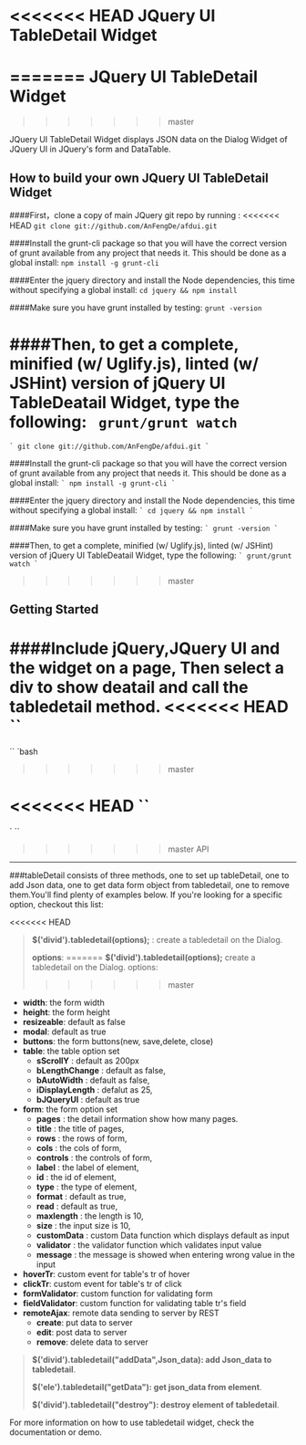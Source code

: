 <<<<<<< HEAD
JQuery UI TableDetail Widget
============================
=======
	JQuery UI TableDetail Widget
====================================
>>>>>>> master

JQuery UI TableDetail Widget displays JSON data on the Dialog Widget of JQuery UI in JQuery's form and DataTable.

How to build your own JQuery UI TableDetail Widget
---------------------------------------------------
####First，clone  a copy of main JQuery git repo by running : 
<<<<<<< HEAD
``
git clone git://github.com/AnFengDe/afdui.git
``

####Install the grunt-cli package so that you will have the correct version of grunt available from any project that needs it. This should be done as a global install:
``
npm install -g grunt-cli
``

####Enter the jquery directory and install the Node dependencies, this time without specifying a global install:
``
cd jquery && npm install
``

####Make sure you have grunt installed by testing:
``
grunt -version
``

####Then, to get a complete, minified (w/ Uglify.js), linted (w/ JSHint) version of jQuery UI TableDeatail Widget, type the following:
`` 
grunt/grunt watch
``
=======
`` `
git clone git://github.com/AnFengDe/afdui.git
` ``

####Install the grunt-cli package so that you will have the correct version of grunt available from any project that needs it. This should be done as a global install:
`` `
npm install -g grunt-cli
` ``

####Enter the jquery directory and install the Node dependencies, this time without specifying a global install:
`` `
cd jquery && npm install
` ``

####Make sure you have grunt installed by testing:
`` `
grunt -version
` ``

####Then, to get a complete, minified (w/ Uglify.js), linted (w/ JSHint) version of jQuery UI TableDeatail Widget, type the following:
`` `
grunt/grunt watch
` ``
>>>>>>> master

Getting Started
----------------
####Include jQuery,JQuery UI and the widget on a page, Then select a div to show deatail and call the tabledetail method.
<<<<<<< HEAD
`` 
=======
`` `bash
>>>>>>> master
<script src="jquery.js"></script>
<script src="jquery-ui.js"></script>
<script src="tabledetail.js"></script>

<script type = "text/javascript">
$("divid").tabledetail(options);
</script>
<<<<<<< HEAD
``
=======
` ``
>>>>>>> master
API
---------------
###tableDetail consists of three methods, one to set up tableDetail, one to add Json data, one to get data form object from tabledetail, one to remove them.You'll find plenty of examples below. If you're looking for a specific option, checkout this list:

<<<<<<< HEAD
> **$('divid').tabledetail(options);** : create a tabledetail on the Dialog.
>
> **options**: 
=======
**$('divid').tabledetail(options);**
create a tabledetail on the Dialog.
options: 
>>>>>>> master

- **width**: the form width
- **height**: the form height
- **resizeable**: default as false 
- **modal**: default as true
- **buttons**: the form buttons(new, save,delete, close)
- **table**: the table option set
    - **sScrollY** : default as 200px
    - **bLengthChange** : default as false,
    - **bAutoWidth** : default as false,
    - **iDisplayLength** : defalut as 25,
    - **bJQueryUI** : default as true
- **form**: the form option set 
    - **pages** : the detail information show how many pages.
    - **title** : the title of pages,
    - **rows** : the rows of form,
    - **cols** : the cols of form,
    - **controls** : the controls of form,
    - **label** : the label of element, 
    - **id** : the id of element,
    - **type** : the type of element,
    - **format** : default as true,
    - **read** : default as true,
    - **maxlength** : the length is 10,
    - **size** : the input size is 10,
    - **customData** : custom Data function which displays default as input 
    - **validator** : the validator function which validates input value
    - **message** :  the message is showed when entering wrong value in the input
- **hoverTr**: custom event for table's tr of hover
- **clickTr**: custom event for table's tr of click
- **formValidator**: custom function for validating form
- **fieldValidator**: custom function for validating table tr's field
- **remoteAjax**:  remote data sending to server by REST
   - **create**: put data to server
   - **edit**: post data to server
   - **remove**: delete data to server

>**$('divid').tabledetail("addData",Json_data): add Json_data to tabledetail**.
>
>**$('ele').tabledetail("getData"): get json_data from element**.
>
>**$('divid').tabledetail("destroy"): destroy element of tabledetail**. 

For more information on how to use tabledetail widget, check the documentation or demo.

